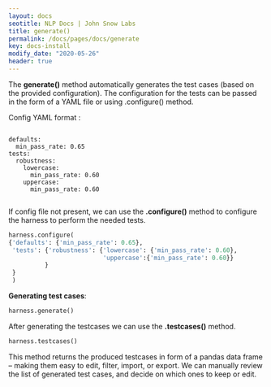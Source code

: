 ```yaml
---
layout: docs
seotitle: NLP Docs | John Snow Labs
title: generate()
permalink: /docs/pages/docs/generate
key: docs-install
modify_date: "2020-05-26"
header: true
---
```


<div class="main-docs" markdown="1"><div class="h3-box" markdown="1">

The **generate()** method automatically generates the test cases (based on the provided configuration). The configuration for the tests can be passed in the form of a YAML file or using .configure() method.

Config YAML format :

```shell 

defaults:
  min_pass_rate: 0.65
tests:     
  robustness:
    lowercase:
      min_pass_rate: 0.60
    uppercase:
      min_pass_rate: 0.60
  
```

If config file not present, we can use the **.configure()** method to configure the harness to perform the needed tests.

```python
harness.configure(
{'defaults': {'min_pass_rate': 0.65},
 'tests': {'robustness': {'lowercase': {'min_pass_rate': 0.60}, 
                          'uppercase':{'min_pass_rate': 0.60}}
          }
 }
 )
```

**Generating test cases**:
```python
harness.generate()
```

After generating the testcases we can use the **.testcases()** method. 
```python
harness.testcases()
```
This method returns the produced testcases in form of a pandas data frame – making them easy to edit, filter, import, or export. We can manually review the list of generated test cases, and decide on which ones to keep or edit.

</div></div>